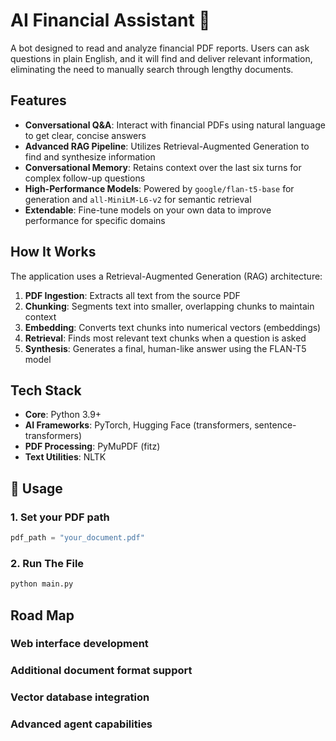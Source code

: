 # AI Financial Assistant 🤖

A bot designed to read and analyze financial PDF reports. Users can ask questions in plain English, and it will find and deliver relevant information, eliminating the need to manually search through lengthy documents.

## Features

- **Conversational Q&A**: Interact with financial PDFs using natural language to get clear, concise answers
- **Advanced RAG Pipeline**: Utilizes Retrieval-Augmented Generation to find and synthesize information
- **Conversational Memory**: Retains context over the last six turns for complex follow-up questions
- **High-Performance Models**: Powered by `google/flan-t5-base` for generation and `all-MiniLM-L6-v2` for semantic retrieval
- **Extendable**: Fine-tune models on your own data to improve performance for specific domains

## How It Works

The application uses a Retrieval-Augmented Generation (RAG) architecture:

1. **PDF Ingestion**: Extracts all text from the source PDF
2. **Chunking**: Segments text into smaller, overlapping chunks to maintain context
3. **Embedding**: Converts text chunks into numerical vectors (embeddings)
4. **Retrieval**: Finds most relevant text chunks when a question is asked
5. **Synthesis**: Generates a final, human-like answer using the FLAN-T5 model

## Tech Stack

- **Core**: Python 3.9+
- **AI Frameworks**: PyTorch, Hugging Face (transformers, sentence-transformers)
- **PDF Processing**: PyMuPDF (fitz)
- **Text Utilities**: NLTK

## 🚀 Usage

### 1. Set your PDF path

```python
pdf_path = "your_document.pdf"
```

### 2. Run The File

```python
python main.py
```

## Road Map

### Web interface development

### Additional document format support

### Vector database integration

### Advanced agent capabilities
